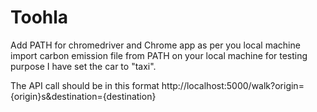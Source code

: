 # Toohla
Add PATH for chromedriver and Chrome app as per you local machine
import carbon emission file from PATH on your local machine
for testing purpose I have set the car to "taxi".

The API call should be in this format http://localhost:5000/walk?origin={origin}s&destination={destination}
